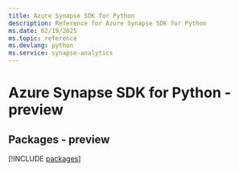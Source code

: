 ```yaml
---
title: Azure Synapse SDK for Python
description: Reference for Azure Synapse SDK for Python
ms.date: 02/19/2025
ms.topic: reference
ms.devlang: python
ms.service: synapse-analytics
---
```

# Azure Synapse SDK for Python - preview
## Packages - preview
[!INCLUDE [packages](synapse-index.md)]
